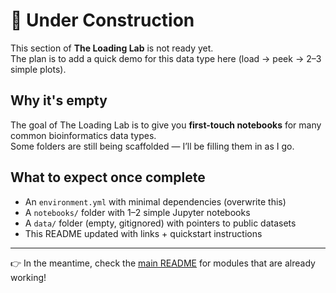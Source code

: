 # 🚧 Under Construction

This section of **The Loading Lab** is not ready yet.  
The plan is to add a quick demo for this data type here (load → peek → 2–3 simple plots).  

## Why it's empty
The goal of The Loading Lab is to give you **first-touch notebooks** for many common bioinformatics data types.  
Some folders are still being scaffolded — I’ll be filling them in as I go.

## What to expect once complete
- An `environment.yml` with minimal dependencies  (overwrite this)
- A `notebooks/` folder with 1–2 simple Jupyter notebooks  
- A `data/` folder (empty, gitignored) with pointers to public datasets  
- This README updated with links + quickstart instructions  

---

👉 In the meantime, check the [main README](../README.md) for modules that are already working!
